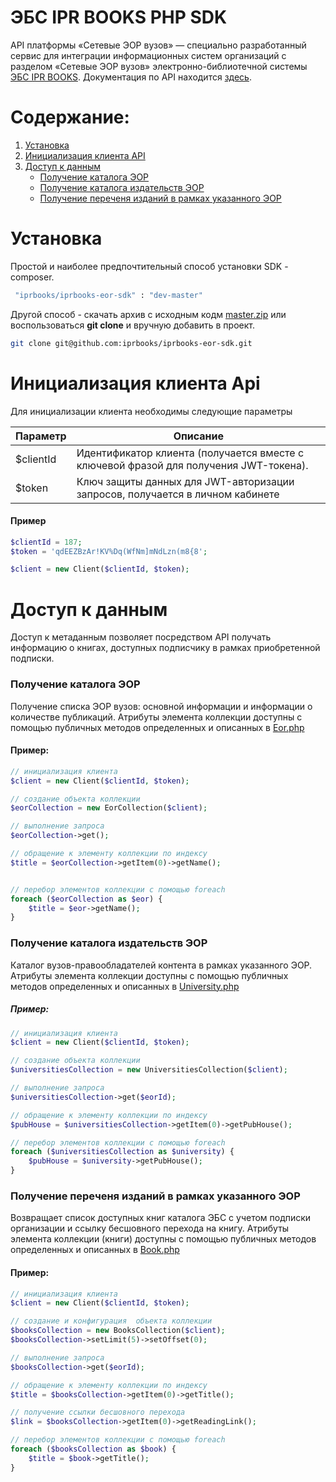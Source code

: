 # ЭБС IPR BOOKS PHP SDK

API платформы «Сетевые ЭОР вузов» — специально разработанный сервис для интеграции информационных систем организаций с разделом «Сетевые ЭОР вузов» электронно-библиотечной системы [ЭБС IPR BOOKS](http://www.iprbookshop.ru/). Документация по API находится [здесь](https://eorapi.iprbooks.ru/documentation/base).


# Содержание:

1. [Установка](#1)
2. [Инициализация клиента API](#2)
3. [Доступ к данным](#3)
    * [Получение каталога ЭОР](#31)
    * [Получение каталога издательств ЭОР](#32)
    * [Получение переченя изданий в рамках указанного ЭОР](#33)

<a name="1"><h1>Установка</h1></a>
Простой и наиболее предпочтительный способ установки SDK - composer.
```sh
 "iprbooks/iprbooks-eor-sdk" : "dev-master"
```

Другой способ - скачать архив с исходным кодм [master.zip](https://github.com/iprbooks/iprbooks-eor-sdk/archive/master.zip)
или воспользоваться **git clone** и вручную добавить в проект.
```sh
git clone git@github.com:iprbooks/iprbooks-eor-sdk.git
```

<a name="2"><h1>Инициализация клиента Api</h1></a>
Для инициализации клиента необходимы следующие параметры

| Параметр  | Описание |
| --------  | -------- |
| $clientId | Идентификатор клиента (получается вместе с ключевой фразой для получения JWT-токена). |
| $token    | Ключ защиты данных для JWT-авторизации запросов, получается в личном кабинете |

#### Пример
```php
$clientId = 187;
$token = 'qdEEZBzAr!KV%Dq(WfNm]mNdLzn(m8{8';

$client = new Client($clientId, $token);
```


<a name="3"><h1>Доступ к данным</h1></a>
Доступ к метаданным позволяет посредством API получать информацию о книгах, доступных подписчику
в рамках приобретенной подписки.


<a name="31"><h3>Получение каталога ЭОР</h3></a>
Получение списка ЭОР вузов: основной информации и информации о количестве публикаций.
Атрибуты элемента коллекции доступны с помощью публичных методов определенных и описанных в
[Eor.php](https://github.com/iprbooks/iprbooks-ebs-sdk/blob/master/src/models/Eor.php)
#### Пример:
```php
// инициализация клиента
$client = new Client($clientId, $token);

// создание объекта коллекции
$eorCollection = new EorCollection($client);

// выполнение запроса
$eorCollection->get();

// обращение к элементу коллекции по индексу
$title = $eorCollection->getItem(0)->getName();


// перебор элементов коллекции с помощью foreach
foreach ($eorCollection as $eor) {
    $title = $eor->getName();
}
``` 

<a name="32"><h3>Получение каталога издательств ЭОР</h3></a>
Каталог вузов-правообладателей контента в рамках указанного ЭОР.
Атрибуты элемента коллекции доступны с помощью публичных методов определенных и описанных в
[University.php](https://github.com/iprbooks/iprbooks-ebs-sdk/blob/master/src/models/University.php)
##### Пример:
```php
// инициализация клиента
$client = new Client($clientId, $token);

// создание объекта коллекции
$universitiesCollection = new UniversitiesCollection($client);

// выполнение запроса
$universitiesCollection->get($eorId);

// обращение к элементу коллекции по индексу
$pubHouse = $universitiesCollection->getItem(0)->getPubHouse();

// перебор элементов коллекции с помощью foreach
foreach ($universitiesCollection as $university) {
    $pubHouse = $university->getPubHouse();
}
```


<a name="33"><h3>Получение переченя изданий в рамках указанного ЭОР</h3></a>
Возвращает список доступных книг каталога ЭБС с учетом подписки организации и ссылку бесшовного перехода на книгу.
Атрибуты элемента коллекции (книги) доступны с помощью публичных методов определенных и описанных в
[Book.php](https://github.com/iprbooks/iprbooks-ebs-sdk/blob/master/src/models/Book.php)
#### Пример:
```php
// инициализация клиента
$client = new Client($clientId, $token);

// создание и конфигурация  объекта коллекции
$booksCollection = new BooksCollection($client);
$booksCollection->setLimit(5)->setOffset(0);

// выполнение запроса
$booksCollection->get($eorId);

// обращение к элементу коллекции по индексу
$title = $booksCollection->getItem(0)->getTitle();

// получение ссылки бесшовного перехода
$link = $booksCollection->getItem(0)->getReadingLink();

// перебор элементов коллекции с помощью foreach
foreach ($booksCollection as $book) {
    $title = $book->getTitle();
}

```